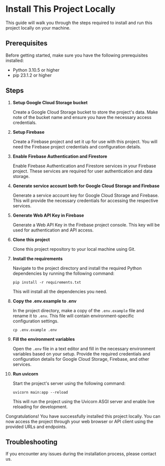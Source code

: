 # Install This Project Locally

This guide will walk you through the steps required to install and run this project locally on your machine.

## Prerequisites

Before getting started, make sure you have the following prerequisites installed:

- Python 3.10.5 or higher
- pip 23.1.2 or higher

## Steps

1. **Setup Google Cloud Storage bucket**

   Create a Google Cloud Storage bucket to store the project's data. Make note of the bucket name and ensure you have the necessary access credentials.

2. **Setup Firebase**

   Create a Firebase project and set it up for use with this project. You will need the Firebase project credentials and configuration details.

3. **Enable Firebase Authentication and Firestore**

   Enable Firebase Authentication and Firestore services in your Firebase project. These services are required for user authentication and data storage.

4. **Generate service account both for Google Cloud Storage and Firebase**

   Generate a service account key for Google Cloud Storage and Firebase. This will provide the necessary credentials for accessing the respective services.

5. **Generate Web API Key in Firebase**

   Generate a Web API Key in the Firebase project console. This key will be used for authentication and API access.

6. **Clone this project**

   Clone this project repository to your local machine using Git.

7. **Install the requirements**

   Navigate to the project directory and install the required Python dependencies by running the following command:

    ```
    pip install -r requirements.txt
    ```
    This will install all the dependencies you need.

8. **Copy the .env.example to .env**

   In the project directory, make a copy of the `.env.example` file and rename it to `.env`. This file will contain environment-specific configuration settings.

    ```
    cp .env.example .env
    ```

9. **Fill the environment variables**

   Open the `.env` file in a text editor and fill in the necessary environment variables based on your setup. Provide the required credentials and configuration details for Google Cloud Storage, Firebase, and other services.

10. **Run uvicorn**

     Start the project's server using the following command:
     ```
     uvicorn main:app --reload
     ```
     This will run the project using the Uvicorn ASGI server and enable live reloading for development.

Congratulations! You have successfully installed this project locally. You can now access the project through your web browser or API client using the provided URLs and endpoints.

## Troubleshooting

If you encounter any issues during the installation process, please contact us.


